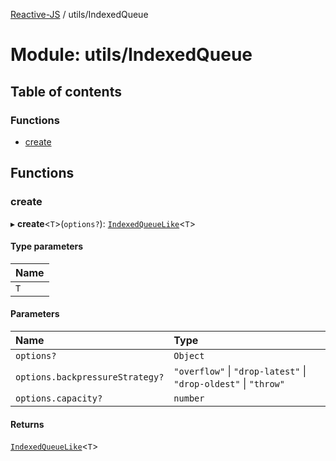 [Reactive-JS](../README.md) / utils/IndexedQueue

# Module: utils/IndexedQueue

## Table of contents

### Functions

- [create](utils_IndexedQueue.md#create)

## Functions

### create

▸ **create**<`T`\>(`options?`): [`IndexedQueueLike`](../interfaces/utils.IndexedQueueLike.md)<`T`\>

#### Type parameters

| Name |
| :------ |
| `T` |

#### Parameters

| Name | Type |
| :------ | :------ |
| `options?` | `Object` |
| `options.backpressureStrategy?` | ``"overflow"`` \| ``"drop-latest"`` \| ``"drop-oldest"`` \| ``"throw"`` |
| `options.capacity?` | `number` |

#### Returns

[`IndexedQueueLike`](../interfaces/utils.IndexedQueueLike.md)<`T`\>

